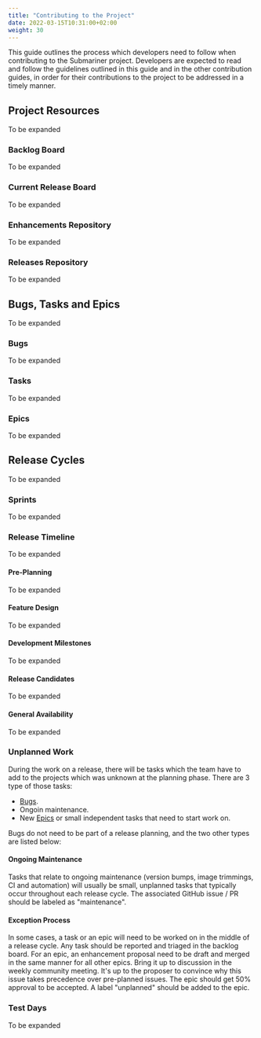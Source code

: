 ```yaml
---
title: "Contributing to the Project"
date: 2022-03-15T10:31:00+02:00
weight: 30
---
```


This guide outlines the process which developers need to follow when contributing to the Submariner project.
Developers are expected to read and follow the guidelines outlined in this guide and in the other contribution guides,
in order for their contributions to the project to be addressed in a timely manner.

## Project Resources

To be expanded

### Backlog Board

To be expanded

### Current Release Board

To be expanded

### Enhancements Repository

To be expanded

### Releases Repository

To be expanded

## Bugs, Tasks and Epics

To be expanded

### Bugs

To be expanded

### Tasks

To be expanded

### Epics

To be expanded

## Release Cycles

To be expanded

### Sprints

To be expanded

### Release Timeline

To be expanded

#### Pre-Planning

To be expanded

#### Feature Design

To be expanded

#### Development Milestones

To be expanded

#### Release Candidates

To be expanded

#### General Availability

To be expanded

### Unplanned Work

During the work on a release, there will be tasks which the team have to add to the projects which was unknown at the planning phase.
There are 3 type of those tasks:

* [Bugs](#bugs).
* Ongoin maintenance.
* New [Epics](#epics) or small independent tasks that need to start work on.

Bugs do not need to be part of a release planning, and the two other types are listed below:

#### Ongoing Maintenance

Tasks that relate to ongoing maintenance (version bumps, image trimmings, CI and automation) will usually be small, unplanned tasks that
typically occur throughout each release cycle. The associated GitHub issue / PR should be labeled as "maintenance".

#### Exception Process

In some cases, a task or an epic will need to be worked on in the middle of a release cycle.
Any task should be reported and triaged in the backlog board.
For an epic, an enhancement proposal need to be draft and merged in the same manner for all other epics.
Bring it up to discussion in the weekly community meeting. It's up to the proposer to convince why this issue takes precedence
over pre-planned issues. The epic should get 50% approval to be accepted. A label "unplanned" should be added to the epic.

### Test Days

To be expanded
